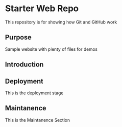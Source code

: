 # Starter Web Repo

This repository is for showing how Git and GitHub work

## Purpose

Sample website with plenty of files for demos

## Introduction

## Deployment
This is the deployment stage

## Maintanence

This is the Maintanence Section
